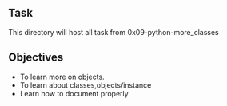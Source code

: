 ## Task
This directory will host all task from 0x09-python-more_classes
## Objectives
* To learn more on objects.
* To learn about classes,objects/instance
* Learn how to document properly
